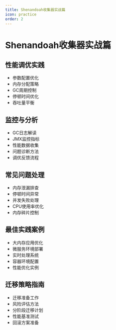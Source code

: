 ```yaml
---
title: Shenandoah收集器实战篇
icon: practice
order: 2
---
```


# Shenandoah收集器实战篇

## 性能调优实践
- 参数配置优化
- 内存分配策略
- GC周期控制
- 停顿时间优化
- 吞吐量平衡

## 监控与分析
- GC日志解读
- JMX监控指标
- 性能数据收集
- 问题诊断方法
- 调优反馈流程

## 常见问题处理
- 内存泄漏排查
- 停顿时间异常
- 并发失败处理
- CPU使用率优化
- 内存碎片控制

## 最佳实践案例
- 大内存应用优化
- 微服务环境部署
- 实时处理系统
- 容器环境配置
- 性能优化实例

## 迁移策略指南
- 迁移准备工作
- 风险评估方法
- 分阶段迁移计划
- 性能基准测试
- 回滚方案准备
